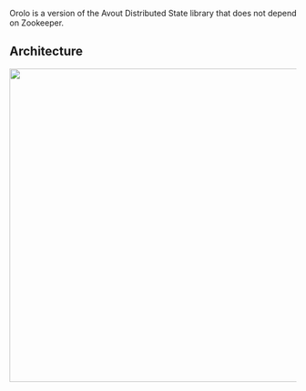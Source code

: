 Orolo is a version of the Avout Distributed State library that does not depend on Zookeeper.

## Architecture

<img width="550" src="https://github.com/liebke/avout/raw/master/experimental/orolo/docs/images/avout-orolo.png" />
